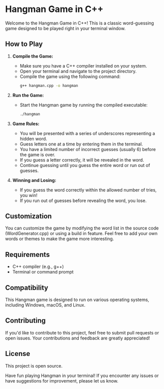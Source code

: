 # Hangman Game in C++

Welcome to the Hangman Game in C++! This is a classic word-guessing game designed to be played right in your terminal window.

## How to Play

1. **Compile the Game:**
   - Make sure you have a C++ compiler installed on your system.
   - Open your terminal and navigate to the project directory.
   - Compile the game using the following command:
     ```bash
     g++ hangman.cpp -o hangman
     ```

2. **Run the Game:**
   - Start the Hangman game by running the compiled executable:
     ```bash
     ./hangman
     ```

3. **Game Rules:**
   - You will be presented with a series of underscores representing a hidden word.
   - Guess letters one at a time by entering them in the terminal.
   - You have a limited number of incorrect guesses (usually 6) before the game is over.
   - If you guess a letter correctly, it will be revealed in the word.
   - Continue guessing until you guess the entire word or run out of guesses.

4. **Winning and Losing:**
   - If you guess the word correctly within the allowed number of tries, you win!
   - If you run out of guesses before revealing the word, you lose.

## Customization

You can customize the game by modifying the word list in the source code (WordGenerator.cpp) or using a build in feature. Feel free to add your own words or themes to make the game more interesting.

## Requirements

- C++ compiler (e.g., g++)
- Terminal or command prompt

## Compatibility

This Hangman game is designed to run on various operating systems, including Windows, macOS, and Linux.

## Contributing

If you'd like to contribute to this project, feel free to submit pull requests or open issues. Your contributions and feedback are greatly appreciated!

## License

This project is open source.

Have fun playing Hangman in your terminal! If you encounter any issues or have suggestions for improvement, please let us know.
